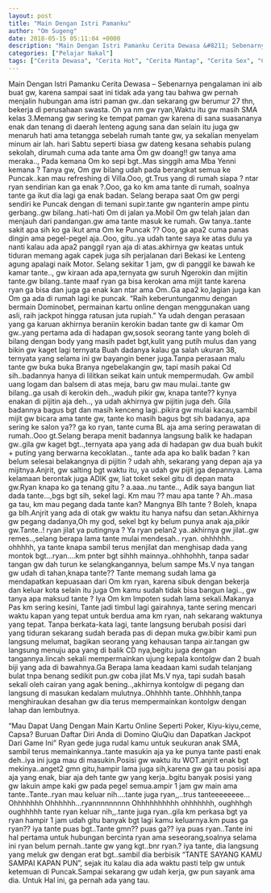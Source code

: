 ```yaml
---
layout: post
title: "Main Dengan Istri Pamanku"
author: "Om Sugeng"
date: 2018-05-15 05:11:04 +0000
description: "Main Dengan Istri Pamanku Cerita Dewasa &#8211; Sebenarnya pengalaman ini aib buat gw, karena sampai saat ini tidak ada yang tau bahwa gw pernah menjalin hubungan ama istri paman gw..dan sekarang gw..."
categories: ["Pelajar Nakal"]
tags: ["Cerita Dewasa", "Cerita Hot", "Cerita Mantap", "Cerita Sex", "Cinta Hanya Nafsu", "Cinta Terlarang"]
---
```



Main Dengan Istri Pamanku
Cerita Dewasa &#8211; Sebenarnya pengalaman ini aib buat gw, karena sampai saat ini tidak ada yang tau bahwa gw pernah menjalin hubungan ama istri paman gw..dan sekarang gw berumur 27 thn, bekerja di perusahaan swasta.
Oh ya nm gw ryan,Waktu itu gw masih SMA kelas 3.Memang gw sering ke tempat paman gw karena di sana suasananya enak dan tenang di daerah lenteng agung sana dan selain itu juga gw menaruh hati ama tetangga sebelah rumah tante gw, ya sekalian menyelam minum air lah.
hari Sabtu seperti biasa gw dateng kesana sehabis pulang sekolah, dirumah cuma ada tante ama Om gw doang!! gw tanya ama meraka.., Pada kemana Om ko sepi bgt..Mas singgih ama Mba Yenni kemana ? Tanya gw, Om gw bilang udah pada berangkat semua ke Puncak..kan mau refreshing di Villa.Ooo, gt.Trus yang di rumah siapa ? ntar ryan sendirian kan ga enak ?.Ooo, ga ko km ama tante di rumah, soalnya tante ga ikut dia lagi ga enak badan.
Selang berapa saat Om gw pergi sendiri ke Puncak dengan di temani supir.tante gw nganterin ampe pintu gerbang..gw bilang..hati-hati Om di jalan ya.Mobil Om gw telah jalan dan menjauh dari pandangan.gw ama tante masuk ke rumah.
Gw tanya..tante sakit apa sih ko ga ikut ama Om ke Puncak ?? Ooo, ga apa2 cuma panas dingin ama pegel-pegel aja..Ooo, gitu..ya udah tante saya ke atas dulu ya nanti kalau ada apa2 panggil ryan aja di atas.akhirnya gw keatas untuk tiduran memang agak capek juga sih perjalanan dari Bekasi ke Lenteng agung apalagi naik Motor.
Selang sekitar 1 jam, gw di panggil ke bawah ke kamar tante.., gw kiraan ada apa,ternyata gw suruh Ngerokin dan mijitin tante.gw bilang..tante maaf ryan ga bisa kerokan ama mijit tante karena ryan ga bisa dan juga ga enak kan ntar ama Om..Ga apa2 ko,lagian juga kan Om ga ada di rumah lagi ke puncak.
&#8220;Raih keberuntunganmu dengan bermain Dominobet, permainan kartu online dengan menggunakan uang asli, raih jackpot hingga ratusan juta rupiah.&#8221;
Ya udah dengan perasaan yang ga karuan akhirnya beraniin kerokin badan tante gw di kamar Om gw..yang pertama ada di hadapan gw,sosok seorang tante yang boleh di bilang dengan body yang masih padet bgt,kulit yang putih mulus dan yang bikin gw kaget lagi ternyata Buah dadanya kalau ga salah ukuran 38, ternyata yang selama ini gw bayangin bener juga.Tanpa perasaan malu tante gw buka buka Branya ngebelakangin gw, tapi masih pakai Cd sih..badannya hanya di lilitkan seikat kain untuk mempermudah.
Gw ambil uang logam dan balsem di atas meja, baru gw mau mulai..tante gw bilang..ga usah di kerokin deh..,waduh pikir gw, knapa tante?? kynya enakan di pijitin aja deh.., ya udah akhirnya gw pijitin juga deh.
Gila badannya bagus bgt dan masih kenceng lagi..pikira gw mulai kacau,sambil mijit gw bicara ama tante gw, tante ko masih bagus bgt sih badanya, apa sering ke salon ya?? ga ko ryan, tante cuma BL aja ama sering perawatan di rumah..Ooo gt.Selang berapa menit badannya langsung balik ke hadapan gw..gila gw kaget bgt..,ternyata apa yang ada di hadapan gw dua buah bukit + puting yang berwarna kecoklatan.., tante ada apa ko balik badan ? kan belum selesai belakangnya di pijitin ? udah ahh, sekarang yang depan aja ya mijitnya.Anjrit, gw salting bgt waktu itu, ya udah gw pijit jga depannya.
Lama kelamaan berontak juga ADIK gw, liat toket sekel gitu di depan mata gw.Ryan knapa ko ga tenang gitu ? a.aaa..nu tante.., Adik saya bangun liat dada tante&#8230;,bgs bgt sih, sekel lagi.
Km mau ?? mau apa tante ? Ah..masa ga tau, km mau pegang dada tante kan? Mangnya Blh tante ? Boleh, knapa ga blh.Anjrit yang ada di otak gw waktu itu hanya nafsu dan setan.Akhirnya gw pegang dadanya,Oh my god, sekel bgt ky belum punya anak aja,pikir gw.Tante..! ryan jilat ya putingnya ? Ya ryan pelan2 ya..akhirnya gw jilat..gw remes..,selang berapa lama tante mulai mendesah.. ryan. ohhhhhh.. ohhhhh, ya tante knapa sambil terus menjilat dan menghisap dada yang montok bgt&#8230;ryan&#8230;.km pnter bgt sihhh mainnya..ohhhohhh, tanpa sadar tangan gw dah turun ke selangkangannya, belum sampe Ms.V nya tangan gw udah di tahan,knapa tante?? Tante memang sudah lama ga mendapatkan kepuasaan dari Om km ryan, karena sibuk dengan bekerja dan keluar kota selain itu juga Om kamu sudah tidak bisa bangun lagi.., gw tanya apa maksud tante ? Iya Om km Impoten sudah lama sekali.Makanya Pas km sering kesini, Tante jadi timbul lagi gairahnya, tante sering mencari waktu kapan yang tepat untuk berdua ama km ryan, nah sekarang waktunya yang tepat.
Tanpa berkata-kata lagi, tante langsung berubah posisi dari yang tiduran sekarang sudah berada pas di depan muka gw.bibir kami pun langsung melumat, bagikan seorang yang kehausan tanpa air.tangan gw langsung menuju apa yang di balik CD nya,begitu juga dengan tangannya.lincah sekali mempermainkan ujung kepala kontolgw dan 2 buah biji yang ada di bawahnya.Ga Berapa lama keadaan kami sudah telanjang bulat tnpa benang sedikit pun.gw coba jilat Ms.V nya, tapi sudah basah sekali oleh cairan yang agak bening..,akhirnya kontolgw di pegang dan langsung di masukan kedalam mulutnya..Ohhhhh tante..Ohhhhh,tanpa menghiraukan desahan gw dia terus mempermainkan kontolgw dengan lahap dan lembutnya.

&#8220;Mau Dapat Uang Dengan Main Kartu Online Seperti Poker, Kiyu-kiyu,ceme, Capsa? Buruan Daftar Diri Anda di Domino QiuQiu dan Dapatkan Jackpot Dari Game Ini&#8221;
Ryan gede juga rudal kamu untuk seukuran anak SMA, sambil terus memainkannya..tante masukin aja ya ke punya tante pasti enak deh..iya ini juga mau di masukin.Posisi gw waktu itu WOT.anjrit enak bgt mekinya..anget2 gmn gitu,hampir lama juga sih,karena gw ga tau posisi apa aja yang enak, biar aja deh tante gw yang kerja..bgitu banyak posisi yang gw lakuin ampe kaki gw pada pegel semua.ampir 1 jam gw main ama tante..Tante..ryan mau keluar nih&#8230;.tante juga ryan,,..trus tanteeeeeeee&#8230;Ohhhhhhh Ohhhhhh&#8230;ryannnnnnnnn Ohhhhhhhhhh ohhhhhhh, oughhhgh oughhhhh tante ryan keluar nih,,.tante juga ryan..gila km perkasa bgt ya ryan hampir 1 jam udah gitu banyak bgt lagi kamu keluarnya.km puas ga ryan?? iya tante puas bgt..Tante gmn?? puas ga?? iya puas ryan..Tante ini hal pertama untuk hubungan bercinta ryan ama seseorang,soalnya selama ini ryan belum pernah..tante gw yang kgt..bnr ryan.? iya tante, dia langsung yang meluk gw dengan erat bgt..sambil dia berbisik &#8220;TANTE SAYANG KAMU SAMPAI KAPAN PUN&#8221;, sejak itu kalau dia ada waktu pasti telp gw untuk ketemuan di Puncak.Sampai sekarang gw udah kerja, gw pun sayank ama dia.
Untuk Hal ini, ga pernah ada yang tau.
